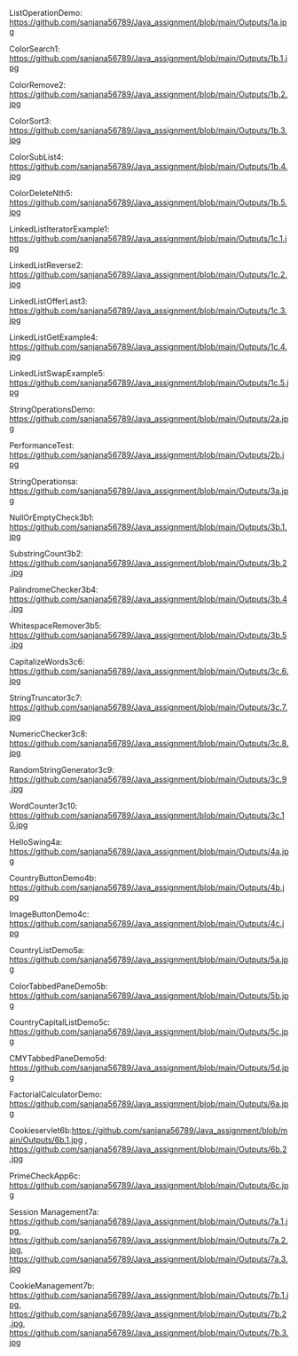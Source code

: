 ListOperationDemo: https://github.com/sanjana56789/Java_assignment/blob/main/Outputs/1a.jpg

ColorSearch1: https://github.com/sanjana56789/Java_assignment/blob/main/Outputs/1b.1.jpg

ColorRemove2: https://github.com/sanjana56789/Java_assignment/blob/main/Outputs/1b.2.jpg

ColorSort3: https://github.com/sanjana56789/Java_assignment/blob/main/Outputs/1b.3.jpg

ColorSubList4: https://github.com/sanjana56789/Java_assignment/blob/main/Outputs/1b.4.jpg

ColorDeleteNth5: https://github.com/sanjana56789/Java_assignment/blob/main/Outputs/1b.5.jpg

LinkedListIteratorExample1: https://github.com/sanjana56789/Java_assignment/blob/main/Outputs/1c.1.jpg

LinkedListReverse2: https://github.com/sanjana56789/Java_assignment/blob/main/Outputs/1c.2.jpg

LinkedListOfferLast3: https://github.com/sanjana56789/Java_assignment/blob/main/Outputs/1c.3.jpg

LinkedListGetExample4: https://github.com/sanjana56789/Java_assignment/blob/main/Outputs/1c.4.jpg

LinkedListSwapExample5: https://github.com/sanjana56789/Java_assignment/blob/main/Outputs/1c.5.jpg

StringOperationsDemo: https://github.com/sanjana56789/Java_assignment/blob/main/Outputs/2a.jpg

PerformanceTest: https://github.com/sanjana56789/Java_assignment/blob/main/Outputs/2b.jpg

StringOperationsa: https://github.com/sanjana56789/Java_assignment/blob/main/Outputs/3a.jpg

NullOrEmptyCheck3b1: https://github.com/sanjana56789/Java_assignment/blob/main/Outputs/3b.1.jpg

SubstringCount3b2: https://github.com/sanjana56789/Java_assignment/blob/main/Outputs/3b.2.jpg

PalindromeChecker3b4: https://github.com/sanjana56789/Java_assignment/blob/main/Outputs/3b.4.jpg

WhitespaceRemover3b5: https://github.com/sanjana56789/Java_assignment/blob/main/Outputs/3b.5.jpg

CapitalizeWords3c6: https://github.com/sanjana56789/Java_assignment/blob/main/Outputs/3c.6.jpg

StringTruncator3c7: https://github.com/sanjana56789/Java_assignment/blob/main/Outputs/3c.7.jpg

NumericChecker3c8: https://github.com/sanjana56789/Java_assignment/blob/main/Outputs/3c.8.jpg

RandomStringGenerator3c9: https://github.com/sanjana56789/Java_assignment/blob/main/Outputs/3c.9.jpg

WordCounter3c10: https://github.com/sanjana56789/Java_assignment/blob/main/Outputs/3c.10.jpg

HelloSwing4a: https://github.com/sanjana56789/Java_assignment/blob/main/Outputs/4a.jpg

CountryButtonDemo4b: https://github.com/sanjana56789/Java_assignment/blob/main/Outputs/4b.jpg

ImageButtonDemo4c: https://github.com/sanjana56789/Java_assignment/blob/main/Outputs/4c.jpg

CountryListDemo5a: https://github.com/sanjana56789/Java_assignment/blob/main/Outputs/5a.jpg

ColorTabbedPaneDemo5b: https://github.com/sanjana56789/Java_assignment/blob/main/Outputs/5b.jpg

CountryCapitalListDemo5c: https://github.com/sanjana56789/Java_assignment/blob/main/Outputs/5c.jpg

CMYTabbedPaneDemo5d: https://github.com/sanjana56789/Java_assignment/blob/main/Outputs/5d.jpg

FactorialCalculatorDemo: https://github.com/sanjana56789/Java_assignment/blob/main/Outputs/6a.jpg

Cookieservlet6b:https://github.com/sanjana56789/Java_assignment/blob/main/Outputs/6b.1.jpg , https://github.com/sanjana56789/Java_assignment/blob/main/Outputs/6b.2.jpg

PrimeCheckApp6c: https://github.com/sanjana56789/Java_assignment/blob/main/Outputs/6c.jpg

Session Management7a: https://github.com/sanjana56789/Java_assignment/blob/main/Outputs/7a.1.jpg, https://github.com/sanjana56789/Java_assignment/blob/main/Outputs/7a.2.jpg, https://github.com/sanjana56789/Java_assignment/blob/main/Outputs/7a.3.jpg
                    
CookieManagement7b: https://github.com/sanjana56789/Java_assignment/blob/main/Outputs/7b.1.jpg, https://github.com/sanjana56789/Java_assignment/blob/main/Outputs/7b.2.jpg, https://github.com/sanjana56789/Java_assignment/blob/main/Outputs/7b.3.jpg
